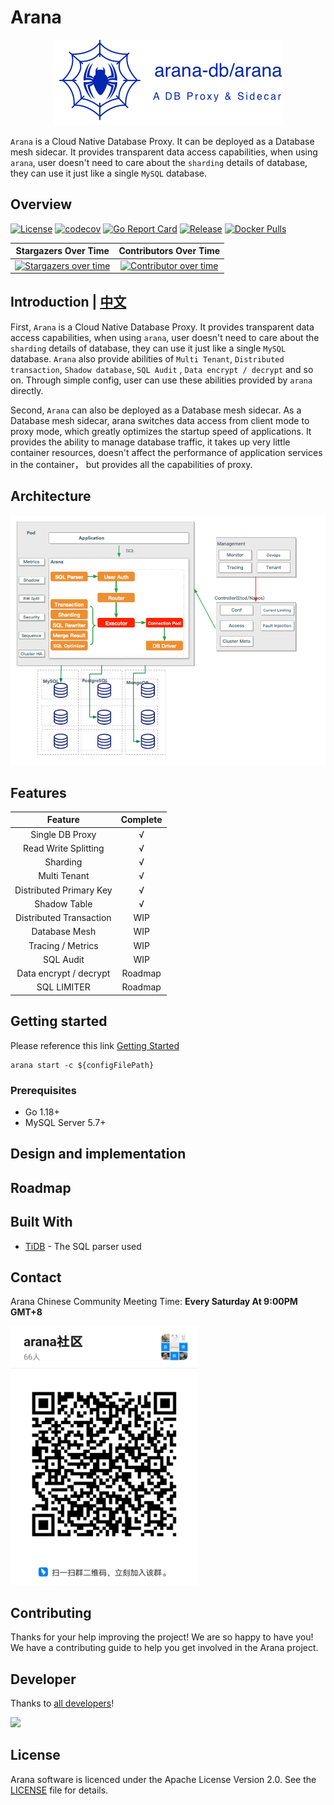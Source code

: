 # Arana

<div align=center>
    <img src="https://raw.githubusercontent.com/arana-db/arana/master/docs/pics/arana-main.png"/>
</div>

`Arana` is a Cloud Native Database Proxy. It can be deployed as a Database mesh sidecar. It provides transparent data
access capabilities,
when using `arana`, user doesn't need to care about the `sharding` details of database, they can use it just like a
single `MySQL` database.

## Overview

[![License](https://img.shields.io/badge/license-Apache--2.0-blue.svg)](https://github.com/arana-db/arana/blob/master/LICENSE)
[![codecov](https://codecov.io/gh/arana-db/arana/branch/master/graph/badge.svg)](https://codecov.io/gh/arana-db/arana)
[![Go Report Card](https://goreportcard.com/badge/github.com/arana-db/arana)](https://goreportcard.com/report/github.com/arana-db/arana)
[![Release](https://img.shields.io/github/v/release/arana-db/arana)](https://img.shields.io/github/v/release/arana-db/arana)
[![Docker Pulls](https://img.shields.io/docker/pulls/aranadb/arana)](https://img.shields.io/docker/pulls/aranadb/arana)

|                                             **Stargazers Over Time**                                              |                                                                                                            **Contributors Over Time**                                                                                                            |
|:-----------------------------------------------------------------------------------------------------------------:|:------------------------------------------------------------------------------------------------------------------------------------------------------------------------------------------------------------------------------------------------:|
|      [![Stargazers over time](https://starchart.cc/arana-db/arana.svg)](https://starchart.cc/arana-db/arana)      | [![Contributor over time](https://contributor-graph-api.apiseven.com/contributors-svg?chart=contributorOverTime&repo=arana-db/arana)](https://contributor-graph-api.apiseven.com/contributors-svg?chart=contributorOverTime&repo=arana-db/arana) |

## Introduction | [中文](https://github.com/arana-db/arana/blob/master/README_CN.md)

First, `Arana` is a Cloud Native Database Proxy. It provides transparent data access capabilities, when using `arana`,
user doesn't need to care about the `sharding` details of database, they can use it just like a single `MySQL` database.
`Arana` also provide abilities of `Multi Tenant`, `Distributed transaction`, `Shadow database`, `SQL Audit`
, `Data encrypt / decrypt`
and so on. Through simple config, user can use these abilities provided by `arana` directly.

Second, `Arana` can also be deployed as a Database mesh sidecar. As a Database mesh sidecar, arana switches data access
from
client mode to proxy mode, which greatly optimizes the startup speed of applications. It provides the ability to manage
database
traffic, it takes up very little container resources, doesn't affect the performance of application services in the
container， but
provides all the capabilities of proxy.

## Architecture

<img src="https://raw.githubusercontent.com/arana-db/arana/master/docs/pics/arana-architecture.png"/>

## Features

|       **Feature**       | **Complete** |
|:-----------------------:|:------------:|
|     Single DB Proxy     |      √       |
|  Read Write Splitting   |      √       |
|        Sharding         |      √       |
|      Multi Tenant       |      √       |
| Distributed Primary Key |      √       |
|      Shadow Table       |      √       |
| Distributed Transaction |     WIP      |
|      Database Mesh      |     WIP      |
|    Tracing / Metrics    |     WIP      |
|        SQL Audit        |     WIP      |
| Data encrypt / decrypt  |   Roadmap    |
|       SQL LIMITER       |   Roadmap    |

## Getting started

Please reference this link [Getting Started](https://github.com/arana-db/arana/discussions/172)

```
arana start -c ${configFilePath}
```

### Prerequisites

+ Go 1.18+
+ MySQL Server 5.7+

## Design and implementation

## Roadmap

## Built With

- [TiDB](https://github.com/pingcap/tidb) - The SQL parser used

## Contact

Arana Chinese Community Meeting Time: **Every Saturday At 9:00PM GMT+8**

<img src="https://raw.githubusercontent.com/arana-db/arana/master/docs/pics/dingtalk-group.jpeg" width="300px"/>

## Contributing

Thanks for your help improving the project! We are so happy to have you! We have a contributing guide to help you get
involved in the Arana project.

## Developer

Thanks to [all developers](https://github.com/arana-db/arana/graphs/contributors)!

<a href="https://github.com/arana-db/arana/graphs/contributors">
  <img src="https://contrib.rocks/image?repo=arana-db/arana" />
</a>

## License

Arana software is licenced under the Apache License Version 2.0. See
the [LICENSE](https://github.com/arana-db/arana/blob/master/LICENSE) file for details.
